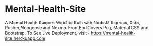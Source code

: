 # Mental-Health-Site
A Mental Health Support WebSite Built with NodeJS,Express, Okta, Pusher,Mongoose and Nexmo. FrontEnd Covers Pug, Material CSS and Bootstrap.
To See Live Deployment, visit:-
https://mental-health-site.herokuapp.com
